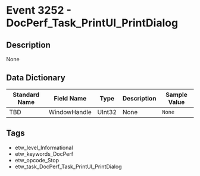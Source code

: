 # Event 3252 - DocPerf_Task_PrintUI_PrintDialog

## Description
None

## Data Dictionary
|Standard Name|Field Name|Type|Description|Sample Value|
|---|---|---|---|---|
|TBD|WindowHandle|UInt32|None|`None`|

## Tags
* etw_level_Informational
* etw_keywords_DocPerf
* etw_opcode_Stop
* etw_task_DocPerf_Task_PrintUI_PrintDialog